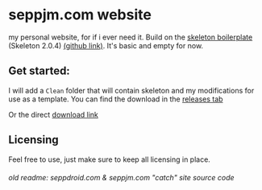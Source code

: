 # seppjm.com website

my personal website, for if i ever need it. Build on the [skeleton boilerplate](http://getskeleton.com) (Skeleton 2.0.4) [(github link)](https://github.com/dhg/Skeleton). It's basic and empty for now.

## Get started:

I will add a `Clean` folder that will contain skeleton and my modifications for use as a template. 
You can find the download in the [releases tab](https://github.com/SEPPDROID/seppjm-com/releases/latest)

Or the direct [download link](https://github.com/SEPPDROID/seppjm-com/raw/master/TEMPLATE/CLEAN.zip)

## Licensing

Feel free to use, just make sure to keep all licensing in place.

###### old readme: seppdroid.com &amp; seppjm.com "catch" site source code
